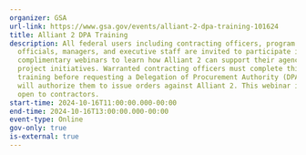 ```yaml
---
organizer: GSA
url-link: https://www.gsa.gov/events/alliant-2-dpa-training-101624
title: Alliant 2 DPA Training
description: All federal users including contracting officers, program office
  officials, managers, and executive staff are invited to participate in these
  complimentary webinars to learn how Alliant 2 can support their agency IT
  project initiatives. Warranted contracting officers must complete this
  training before requesting a Delegation of Procurement Authority (DPA), which
  will authorize them to issue orders against Alliant 2. This webinar is not
  open to contractors.
start-time: 2024-10-16T11:00:00.000-00:00
end-time: 2024-10-16T13:00:00.000-00:00
event-type: Online
gov-only: true
is-external: true
---
```

